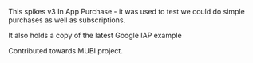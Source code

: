 This spikes v3 In App Purchase - it was used to test we could do simple purchases as well as subscriptions.

It also holds a copy of the latest Google IAP example

Contributed towards MUBI project.

